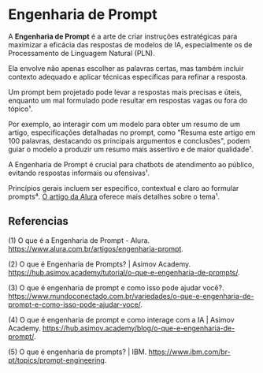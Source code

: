 # Engenharia de Prompt

>
A **Engenharia de Prompt** é a arte de criar instruções estratégicas para maximizar 
a eficácia das respostas de modelos de IA, especialmente os de Processamento de 
Linguagem Natural (PLN). 
>
>
Ela envolve não apenas escolher as palavras certas, mas também incluir contexto adequado 
e aplicar técnicas específicas para refinar a resposta. 
>
>
Um prompt bem projetado pode levar a respostas mais precisas e úteis, enquanto um mal 
formulado pode resultar em respostas vagas ou fora do tópico¹.
>
>
Por exemplo, ao interagir com um modelo para obter um resumo de um artigo, especificações 
detalhadas no prompt, como "Resuma este artigo em 100 palavras, destacando os principais 
argumentos e conclusões", podem guiar o modelo a produzir um resumo mais assertivo e de 
maior qualidade¹. 
>
A Engenharia de Prompt é crucial para chatbots de atendimento ao público, evitando respostas 
informais ou ofensivas¹. 
>
>
Princípios gerais incluem ser específico, contextual e claro ao formular prompts⁴. 
[O artigo da Alura](https://www.alura.com.br/artigos/engenharia-prompt) oferece mais 
detalhes sobre o tema¹.
>
>
## Referencias 
>
(1) O que é a Engenharia de Prompt - Alura. https://www.alura.com.br/artigos/engenharia-prompt.
>
>
(2) O que é Engenharia de Prompts? | Asimov Academy. https://hub.asimov.academy/tutorial/o-que-e-engenharia-de-prompts/.
>
>
(3) O que é engenharia de prompt e como isso pode ajudar você?. https://www.mundoconectado.com.br/variedades/o-que-e-engenharia-de-prompt-e-como-isso-pode-ajudar-voce/.
>
>
(4) O que é engenharia de prompt e como interage com a IA | Asimov Academy. https://hub.asimov.academy/blog/o-que-e-engenharia-de-prompt/.
>
>
(5) O que é engenharia de prompts? | IBM. https://www.ibm.com/br-pt/topics/prompt-engineering.
>